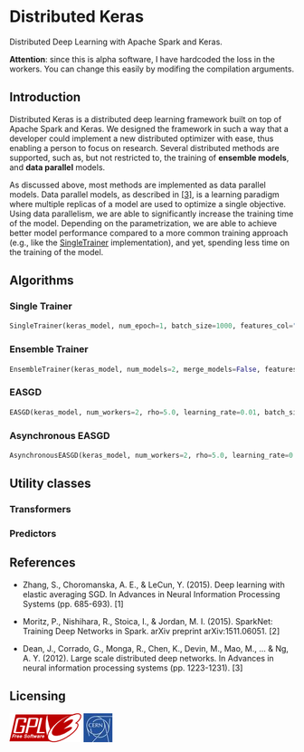 # Distributed Keras

Distributed Deep Learning with Apache Spark and Keras.

**Attention**: since this is alpha software, I have hardcoded the loss in the workers. You can change this easily by modifing the compilation arguments.

## Introduction

Distributed Keras is a distributed deep learning framework built on top of Apache Spark and Keras. We designed the framework in such a way that a developer could implement a new distributed optimizer with ease, thus enabling a person to focus on research. Several distributed methods are supported, such as, but not restricted to, the training of **ensemble models**, and **data parallel** models.

As discussed above, most methods are implemented as data parallel models. Data parallel models, as described in [[3]](http://papers.nips.cc/paper/4687-large-scale-distributed-deep-networks.pdf), is a learning paradigm where multiple replicas of a model are used to optimize a single objective. Using data parallelism, we are able to significantly increase the training time of the model. Depending on the parametrization, we are able to achieve better model performance compared to a more common training approach (e.g., like the [SingleTrainer](#single-trainer) implementation), and yet, spending less time on the training of the model.

## Algorithms

### Single Trainer

```python
SingleTrainer(keras_model, num_epoch=1, batch_size=1000, features_col="features", label_col="label")
```

### Ensemble Trainer

```python
EnsembleTrainer(keras_model, num_models=2, merge_models=False, features_col="features", label_col="label")
```

### EASGD

```python
EASGD(keras_model, num_workers=2, rho=5.0, learning_rate=0.01, batch_size=1000, features_col="features", label_col="label")
```

### Asynchronous EASGD

```python
AsynchronousEASGD(keras_model, num_workers=2, rho=5.0, learning_rate=0.01, batch_size=1000, features_col="features", label_col="label", communcation_window=5)
```

## Utility classes

### Transformers

### Predictors

## References

* Zhang, S., Choromanska, A. E., & LeCun, Y. (2015). Deep learning with elastic averaging SGD. In Advances in Neural Information Processing Systems (pp. 685-693). [1]

* Moritz, P., Nishihara, R., Stoica, I., & Jordan, M. I. (2015). SparkNet: Training Deep Networks in Spark. arXiv preprint arXiv:1511.06051. [2]

* Dean, J., Corrado, G., Monga, R., Chen, K., Devin, M., Mao, M., ... & Ng, A. Y. (2012). Large scale distributed deep networks. In Advances in neural information processing systems (pp. 1223-1231). [3]

## Licensing

![GPLv3](resources/gpl_v3.png) ![CERN](resources/cern_logo.jpg)
